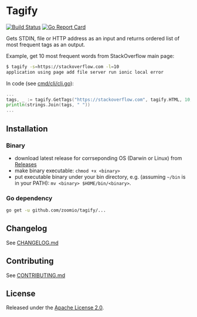 # Tagify

[![Build Status](https://travis-ci.org/zoomio/tagify.svg?branch=master)](https://travis-ci.org/zoomio/tagify)
[![Go Report Card](https://goreportcard.com/badge/github.com/zoomio/tagify)](https://goreportcard.com/report/github.com/zoomio/tagify)

Gets STDIN, file or HTTP address as an input and returns ordered list of most frequent tags as an output.

Example, get 10 most frequent words from StackOverflow main page:
```bash
$ tagify -s=https://stackoverflow.com -l=10
application using page add file server run ionic local error
```

In code (see [cmd/cli/cli.go](https://raw.githubusercontent.com/zoomio/tagify/master/cmd/cli/cli.go)):
```Go
...
tags, _ := tagify.GetTags("https://stackoverflow.com", tagify.HTML, 10, false)
println(strings.Join(tags, " "))
...
```

## Installation

### Binary

* download latest release for corrseponding OS (Darwin or Linux) from [Releases](https://github.com/zoomio/tagify/releases/latest)
* make binary executable: `chmod +x <binary>`
* put executable binary under your bin directory, e.g. (assuming `~/bin` is in your PATH): `mv <binary> $HOME/bin/<binary>`.

### Go dependency

```bash
go get -u github.com/zoomio/tagify/...
```

## Changelog

See [CHANGELOG.md](https://raw.githubusercontent.com/zoomio/tagify/master/CHANGELOG.md)

## Contributing

See [CONTRIBUTING.md](https://raw.githubusercontent.com/zoomio/tagify/master/CONTRIBUTING.md)

## License

Released under the [Apache License 2.0](https://raw.githubusercontent.com/zoomio/tagify/master/LICENSE).